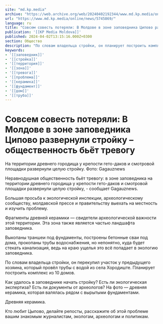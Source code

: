 ```yaml
---
site: "md.kp.media"
archive: "https://web.archive.org/web/20240402192344/www.md.kp.media/online/news/5745869/"
url: "https://www.md.kp.media/online/news/5745869/"
language: ru
title: "Совсем совесть потеряли: В Молдове в зоне заповедника Ципово развернули стройку – общественность бьёт тревогу"
publication: '[[KP Media Moldova]]'
published: 2024-04-02T13:15:16.000Z+0300
section: Общество
description: "По словам владельца стройки, он планирует построить комплекс из 10 домов"
keywords:
- '[[заповедник]]'
- '[[стройка]]'
- '[[территория]]'
- '[[зона]]'
- '[[тревога]]'
- '[[проблема]]'
- '[[керамика]]'
- '[[фундамент]]'
- '[[дом]]'
- '[[труба]]'
---
```


# Совсем совесть потеряли: В Молдове в зоне заповедника Ципово развернули стройку – общественность бьёт тревогу

На территории древнего городища у крепости гето-даков и смотровой площадки развернули целую стройку. Фото: Gagauznews

Неравнодушная общественность бьёт тревогу: в зоне заповедника на территории древнего городища у крепости гето-даков и смотровой площадки развернули целую стройку, - сообщает Gagauznews.

Большая просьба к экологической инспекции, археологическому сообществу, молдавской прессе и правительству выехать на местность и изучить проблему.

Фрагменты древней керамики — свидетели археологической важности этой территории. Эта зона также является частью ландшафта заповедника.

Выкопаны траншеи под фундаменты, построены бетонные сваи под дома, прокопаны трубы водоснабжения, но непонятно, куда будет стекать канализация, ведь на краю ущелья это всё попадает в экологию заповедника.

По словам владельца стройки, он перекупил участок у предыдущего хозяина, который провёл трубы с водой из села Хородиште. Планирует построить комплекс из 10 домов.

Как удалось в заповеднике начать стройку? Есть ли экологическая экспертиза? Есть ли документы от археологов? На фото — древняя керамика, которая валялась рядом с вырытыми фундаментами.

Древняя керамика.

Кто любит Цыпово, делайте репосты, расскажите об этой проблеме вашим знакомым журналистам, экологам, археологам и политикам.
